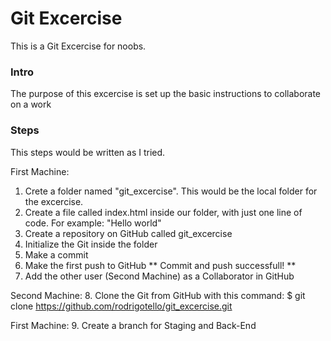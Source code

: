 # Git Excercise
This is a Git Excercise for noobs.

### Intro
The purpose of this excercise is set up the basic instructions to collaborate on a work

### Steps
This steps would be written as I tried.

First Machine:
1. Crete a folder named "git_excercise". This would be the local folder for the excercise.
2. Create a file called index.html inside our folder, with just one line of code. For example: "Hello world"
3. Create a repository on GitHub called git_excercise
4. Initialize the Git inside the folder
5. Make a commit
6. Make the first push to GitHub
** Commit and push successfull! **
7. Add the other user (Second Machine) as a Collaborator in GitHub

Second Machine:
8. Clone the Git from GitHub with this command:
$ git clone https://github.com/rodrigotello/git_excercise.git

First Machine:
9. Create a branch for Staging and Back-End